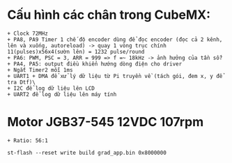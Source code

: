 # Cấu hình các chân trong CubeMX:
	+ Clock 72MHz
	+ PA8, PA9 Timer 1 chế độ encoder dùng để đọc encoder (đọc cả 2 kênh, lên và xuống, autoreload) -> quay 1 vòng trục chính 11(pulses)x56x4(sườn lên) = 1232 pulse/round
	+ PA6: PWM, PSC = 3, ARR = 999 => f =~ 18kHz -> ảnh hưởng của tần số?
	+ PA4, PA5: output điều khiển hướng dòng điện cho driver
	+ Ngắt Timer2 mỗi 1ms
	+ UART1 + DMA để xử lý dữ liệu từ Pi truyền về (tách gói, đem x, y để tra Dtf)\
	+ I2C để log dữ liệu lên LCD
	+ UART2 để log dữ liệu lên máy tính
	
# Motor JGB37-545 12VDC 107rpm
	+ Ratio: 56:1

	st-flash --reset write build grad_app.bin 0x8000000
